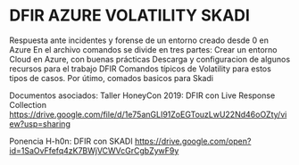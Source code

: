# DFIR AZURE VOLATILITY SKADI
Respuesta ante incidentes y forense de un entorno creado desde 0 en Azure
En el archivo comandos se divide en tres partes:
Crear un entorno Cloud en Azure, con buenas prácticas
Descarga y configuracion de algunos recursos para el trabajo DFIR
Comandos típicos de Volatility para estos tipos de casos.
Por útimo, comados basicos para Skadi

Documentos asociados:
Taller HoneyCon 2019: DFIR con Live Response Collection
https://drive.google.com/file/d/1e75anGLI91ZoEGTouzLwU22Nd46oOZty/view?usp=sharing

Ponencia H-h0n: DFIR con SKADI
https://drive.google.com/open?id=1SaOvFfefq4zK7BWjVCWVcGrCgbZywF9y

